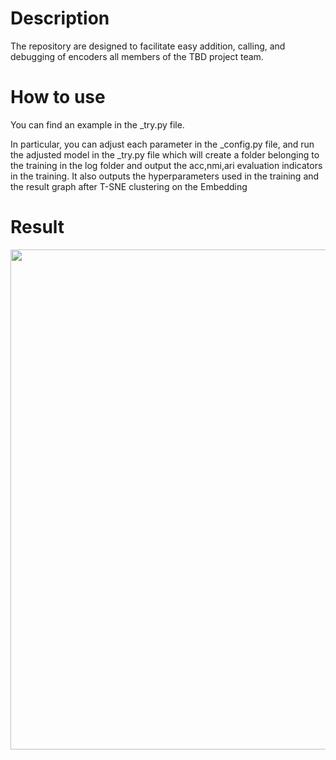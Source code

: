 # Description
The repository are designed to facilitate easy addition, calling, and debugging of encoders all members of the TBD project team.

# How to use
You can find an example in the _try.py file.

In particular, you can adjust each parameter in the _config.py file, and run the adjusted model in the _try.py file which will create a folder belonging to the training in the log folder and output the acc,nmi,ari evaluation indicators in the training. It also outputs the hyperparameters used in the training and the result graph after T-SNE clustering on the Embedding
# Result 
<p align="center">
  <img src="https://github.com/image-deep-clustering/SLSCG/blob/main/log/acc0.801.png?raw=true" width="800">
</p>
